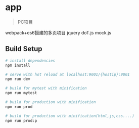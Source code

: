 ﻿# app

> PC项目

webpack+es6搭建的多页项目 jquery doT.js mock.js

## Build Setup

``` bash
# install dependencies
npm install

# serve with hot reload at localhost:9001/{hostip}:9001
npm run dev

# build for mytest with minification
npm run mytest

# build for production with minification
npm run prod

# build for production with minification(html,js,css....)
npm run prod:p
